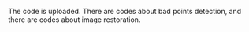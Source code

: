 The code is uploaded. There are codes about bad points detection, and there are codes about image restoration.

